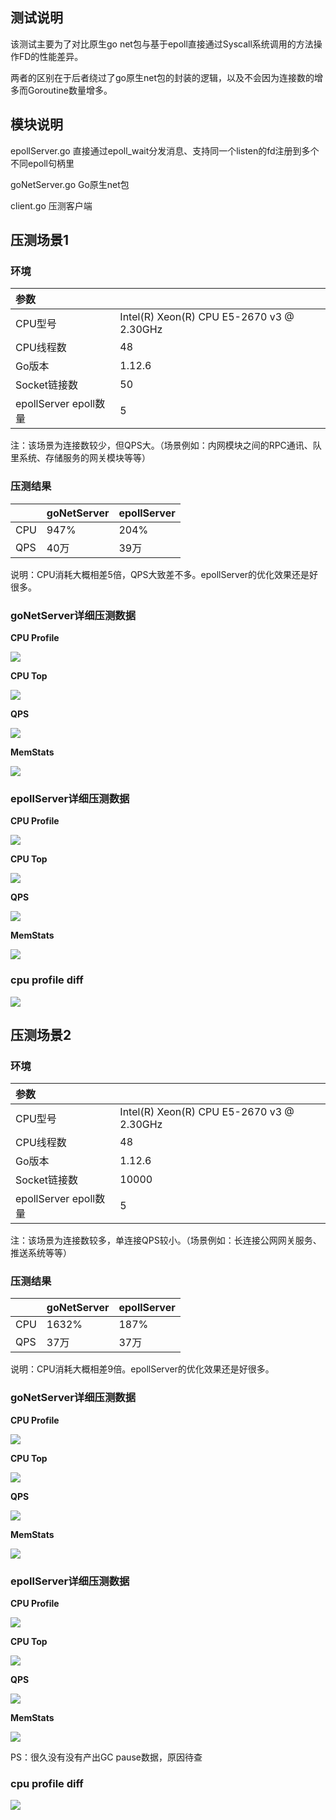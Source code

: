 ## 测试说明

该测试主要为了对比原生go net包与基于epoll直接通过Syscall系统调用的方法操作FD的性能差异。

两者的区别在于后者绕过了go原生net包的封装的逻辑，以及不会因为连接数的增多而Goroutine数量增多。

## 模块说明

epollServer.go 直接通过epoll_wait分发消息、支持同一个listen的fd注册到多个不同epoll句柄里

goNetServer.go Go原生net包

client.go 压测客户端

## 压测场景1

### 环境

|  参数  |   |
| :---- | :---- |
| CPU型号 | Intel(R) Xeon(R) CPU E5-2670 v3 @ 2.30GHz |
| CPU线程数 | 48 |
| Go版本 | 1.12.6 |
| Socket链接数 | 50 |
| epollServer epoll数量 | 5 |

注：该场景为连接数较少，但QPS大。（场景例如：内网模块之间的RPC通讯、队里系统、存储服务的网关模块等等）

### 压测结果

|  | goNetServer | epollServer |
| :---- | :---- | :---- |
| CPU | 947% | 204% |
| QPS | 40万 | 39万 |

说明：CPU消耗大概相差5倍，QPS大致差不多。epollServer的优化效果还是好很多。

### goNetServer详细压测数据

**CPU Profile**

![](images/goNetCPUProfile.png)

**CPU Top**

![](images/goNetCPUTop.png)

**QPS**

![](images/goNetQPS.png)

**MemStats**

![](images/goNetMemStats.png)

### epollServer详细压测数据

**CPU Profile**

![](images/epollServerCPUProfile.png)

**CPU Top**

![](images/epollServerCPUTop.png)

**QPS**

![](images/epollServerQPS.png)

**MemStats**

![](images/epollServerMemStats.png)

### cpu profile diff

![](images/CPUProfileDiff.png)


## 压测场景2

### 环境

|  参数  |   |
| :---- | :---- |
| CPU型号 | Intel(R) Xeon(R) CPU E5-2670 v3 @ 2.30GHz |
| CPU线程数 | 48 |
| Go版本 | 1.12.6 |
| Socket链接数 | 10000 |
| epollServer epoll数量 | 5 |

注：该场景为连接数较多，单连接QPS较小。（场景例如：长连接公网网关服务、推送系统等等）

### 压测结果

|  | goNetServer | epollServer |
| :---- | :---- | :---- |
| CPU | 1632% | 187% |
| QPS | 37万 | 37万 |

说明：CPU消耗大概相差9倍。epollServer的优化效果还是好很多。

### goNetServer详细压测数据

**CPU Profile**

![](images/goNetCPUProfile2.png)

**CPU Top**

![](images/goNetCPUTop2.png)

**QPS**

![](images/goNetQPS2.png)

**MemStats**

![](images/goNetMemStats2.png)

### epollServer详细压测数据

**CPU Profile**

![](images/epollServerCPUProfile2.png)

**CPU Top**

![](images/epollServerCPUTop2.png)

**QPS**

![](images/epollServerQPS2.png)

**MemStats**

![](images/epollServerMemStats2.png)

PS：很久没有没有产出GC pause数据，原因待查

### cpu profile diff

![](images/CPUProfileDiff2.png)